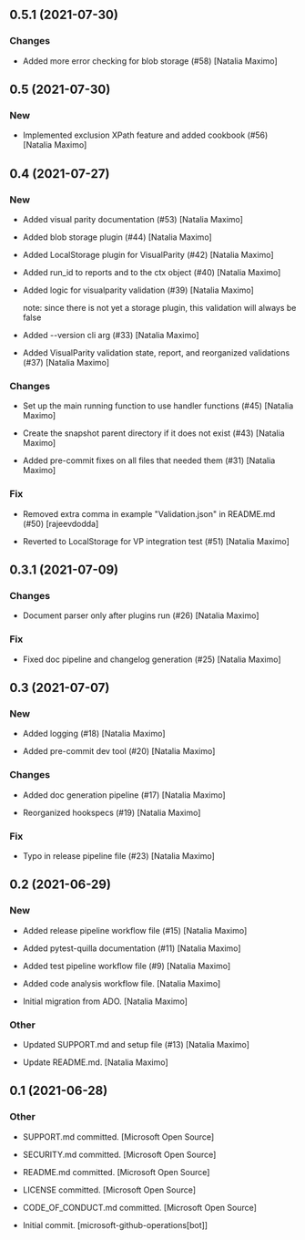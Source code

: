 ## 0.5.1 (2021-07-30)

### Changes

* Added more error checking for blob storage (#58) [Natalia Maximo]


## 0.5 (2021-07-30)

### New

* Implemented exclusion XPath feature  and added cookbook (#56) [Natalia Maximo]


## 0.4 (2021-07-27)

### New

* Added visual parity documentation (#53) [Natalia Maximo]

* Added blob storage plugin (#44) [Natalia Maximo]

* Added LocalStorage plugin for VisualParity (#42) [Natalia Maximo]

* Added run_id to reports and to the ctx object (#40) [Natalia Maximo]

* Added logic for visualparity validation (#39) [Natalia Maximo]

  note: since there is not yet a storage plugin, this validation will always be false

* Added --version cli arg (#33) [Natalia Maximo]

* Added VisualParity validation state, report, and reorganized validations (#37) [Natalia Maximo]

### Changes

* Set up the main running function to use handler functions (#45) [Natalia Maximo]

* Create the snapshot parent directory if it does not exist (#43) [Natalia Maximo]

* Added pre-commit fixes on all files that needed them (#31) [Natalia Maximo]

### Fix

* Removed extra comma in example "Validation.json" in README.md (#50) [rajeevdodda]

* Reverted to LocalStorage for VP integration test (#51) [Natalia Maximo]


## 0.3.1 (2021-07-09)

### Changes

* Document parser only after plugins run (#26) [Natalia Maximo]

### Fix

* Fixed doc pipeline and changelog generation (#25) [Natalia Maximo]


## 0.3 (2021-07-07)

### New

* Added logging (#18) [Natalia Maximo]

* Added pre-commit dev tool (#20) [Natalia Maximo]

### Changes

* Added doc generation pipeline (#17) [Natalia Maximo]

* Reorganized hookspecs (#19) [Natalia Maximo]

### Fix

* Typo in release pipeline file (#23) [Natalia Maximo]


## 0.2 (2021-06-29)

### New

* Added release pipeline workflow file (#15) [Natalia Maximo]

* Added pytest-quilla documentation (#11) [Natalia Maximo]

* Added test pipeline workflow file (#9) [Natalia Maximo]

* Added code analysis workflow file. [Natalia Maximo]

* Initial migration from ADO. [Natalia Maximo]

### Other

* Updated SUPPORT.md and setup file (#13) [Natalia Maximo]

* Update README.md. [Natalia Maximo]


## 0.1 (2021-06-28)

### Other

* SUPPORT.md committed. [Microsoft Open Source]

* SECURITY.md committed. [Microsoft Open Source]

* README.md committed. [Microsoft Open Source]

* LICENSE committed. [Microsoft Open Source]

* CODE_OF_CONDUCT.md committed. [Microsoft Open Source]

* Initial commit. [microsoft-github-operations[bot]]


